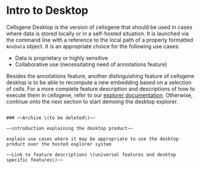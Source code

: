 # Intro to Desktop

Cellxgene Desktop is the version of cellxgene that should be used in cases where data is stored locally or in a self-hosted situation. It is launched via the command line with a reference to the local path of a properly formatted `AnnData` object. It is an appropriate choice for the following use cases:

* Data is proprietary or highly sensitive
* Collaborative use \(necessitating need of annotations feature\)

Besides the annotations feature, another distinguishing feature of cellxgene desktop is to be able to recompute a new embedding based on a selection of cells. For a more complete feature description and descriptions of how to execute them in cellxgene, refer to our [explorer documentation](../explorer/feature-overview/). Otherwise, continue onto the next section to start demoing the desktop explorer.

~~~~

### ~~Archive \(to be deleted\)~~

~~introduction explaining the desktop product~~

explain use cases where it may be appropriate to use the desktop product over the hosted explorer system

~~Link to feature descriptions \(universal features and desktop specific features\)~~

~~~~

